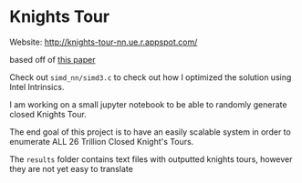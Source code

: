 # Knights Tour

Website: http://knights-tour-nn.ue.r.appspot.com/


based off of [this paper](https://www.researchgate.net/publication/222346901_Neural_network_computing_for_knight%27s_tour_problems)

Check out `simd_nn/simd3.c` to check out how I optimized the solution using Intel Intrinsics.

I am working on a small jupyter notebook to be able to randomly generate closed Knights Tour.

The end goal of this project is to have an easily scalable system in order to enumerate ALL 26 Trillion Closed Knight's Tours.

The `results` folder contains text files with outputted knights tours, however they are not yet easy to translate
